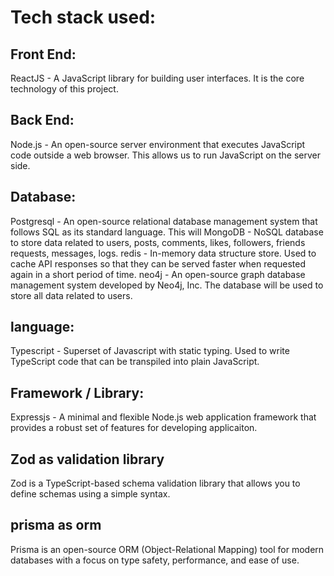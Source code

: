 
# Tech stack used:
##  Front End: 
ReactJS - A JavaScript library for building user interfaces. It is the core technology of this project.

## Back End: 
Node.js - An open-source server environment that executes JavaScript code outside a web browser. This allows us to run JavaScript on the server side.
## Database:
Postgresql  - An open-source relational database management system that follows SQL as its standard language. This will 
MongoDB - NoSQL database to store data related to users, posts, comments, likes, followers, friends requests, messages, logs.
redis -  In-memory data structure store. Used to cache API responses so that they can be served faster when requested again in a short period of time.
neo4j - An open-source graph database management system developed by Neo4j, Inc. The database will be used to store all data related to users.
## language: 
Typescript  - Superset of Javascript with static typing. Used to write TypeScript code that can be transpiled into plain JavaScript.
##  Framework / Library:
Expressjs  - A minimal and flexible Node.js web application framework that provides a robust set of features for developing applicaiton.
## Zod as validation library
Zod is a TypeScript-based schema validation library that allows you to define schemas using a simple syntax.
## prisma as orm
Prisma is an open-source ORM (Object-Relational Mapping) tool for modern databases with a focus on type  safety, performance, and ease of use.
